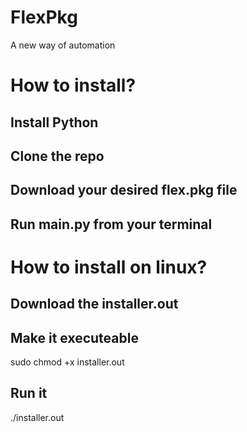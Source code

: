 # FlexPkg
A new way of automation

# How to install?
## Install Python
## Clone the repo
## Download your desired flex.pkg file 
## Run main.py from your terminal

# How to install on linux?
## Download the installer.out
## Make it executeable
sudo chmod +x installer.out
## Run it
./installer.out